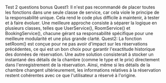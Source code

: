 Test 2 questions bonus
Quest1:
Il n'est pas recommandé de placer toutes les fonctions dans une seule classe de service, 
car cela viole le principe de la responsabilité unique. Cela rend le code plus difficile à maintenir, 
à tester et à faire évoluer. Une meilleure approche consiste à séparer la logique en plusieurs classes, 
telles que UserService(), RoomService() et BookingService(), chacune gérant sa responsabilité spécifique pour une meilleure modularité et une plus grande clarté.
Quest2:
La fonction setRoom() est conçue pour ne pas avoir d'impact sur les réservations précédentes, 
ce qui est un bon choix pour garantir l'exactitude historique des données de réservation. 
Une autre solution consisterait à stocker un instantané des détails de la chambre (comme le type et le prix) directement dans l'enregistrement de la réservation. Ainsi, 
même si les détails de la chambre changent ultérieurement, les informations relatives à la réservation restent cohérentes avec ce que l'utilisateur a réservé à l'origine.
